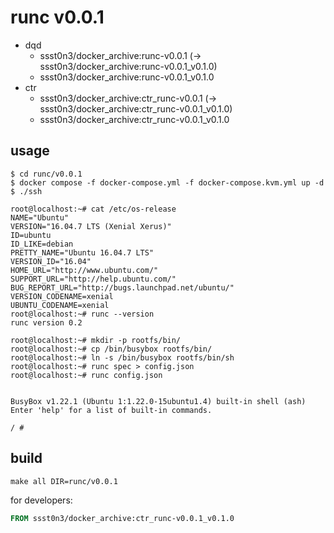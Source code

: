 # runc v0.0.1

* dqd
    * ssst0n3/docker_archive:runc-v0.0.1 (-> ssst0n3/docker_archive:runc-v0.0.1_v0.1.0)
    * ssst0n3/docker_archive:runc-v0.0.1_v0.1.0
* ctr
    * ssst0n3/docker_archive:ctr_runc-v0.0.1 (-> ssst0n3/docker_archive:ctr_runc-v0.0.1_v0.1.0)
    * ssst0n3/docker_archive:ctr_runc-v0.0.1_v0.1.0

## usage

```shell
$ cd runc/v0.0.1
$ docker compose -f docker-compose.yml -f docker-compose.kvm.yml up -d
$ ./ssh
```

```shell
root@localhost:~# cat /etc/os-release 
NAME="Ubuntu"
VERSION="16.04.7 LTS (Xenial Xerus)"
ID=ubuntu
ID_LIKE=debian
PRETTY_NAME="Ubuntu 16.04.7 LTS"
VERSION_ID="16.04"
HOME_URL="http://www.ubuntu.com/"
SUPPORT_URL="http://help.ubuntu.com/"
BUG_REPORT_URL="http://bugs.launchpad.net/ubuntu/"
VERSION_CODENAME=xenial
UBUNTU_CODENAME=xenial
root@localhost:~# runc --version
runc version 0.2
```

```shell
root@localhost:~# mkdir -p rootfs/bin/
root@localhost:~# cp /bin/busybox rootfs/bin/
root@localhost:~# ln -s /bin/busybox rootfs/bin/sh
root@localhost:~# runc spec > config.json
root@localhost:~# runc config.json 


BusyBox v1.22.1 (Ubuntu 1:1.22.0-15ubuntu1.4) built-in shell (ash)
Enter 'help' for a list of built-in commands.

/ # 
```

## build

```shell
make all DIR=runc/v0.0.1
```

for developers:

```dockerfile
FROM ssst0n3/docker_archive:ctr_runc-v0.0.1_v0.1.0
```